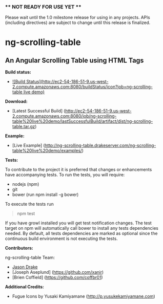 ### ** NOT READY FOR USE YET **
Please wait until the 1.0 milestone release for using in any projects.  APIs (including directives) are subject to change until this release is finalized.


# ng-scrolling-table
## An Angular Scrolling Table using HTML Tags

__Build status:__
* [![Build Status](http://ec2-54-186-51-9.us-west-2.compute.amazonaws.com:8080/buildStatus/icon?job=ng-scrolling-table live demo)](http://ec2-54-186-51-9.us-west-2.compute.amazonaws.com:8080/job/ng-scrolling-table%20live%20demo/)

__Download:__
* [Latest Successful Build] (http://ec2-54-186-51-9.us-west-2.compute.amazonaws.com:8080/job/ng-scrolling-table%20live%20demo/lastSuccessfulBuild/artifact/dist/ng-scrolling-table.tar.gz)

__Example:__
* [Live Example] (http://ng-scrolling-table.drakeserver.com/ng-scrolling-table%20live%20demo/examples/)

__Tests:__

To contribute to the project it is preferred that changes or enhancements have accompanying tests.  To run the tests, you will require:
* nodejs (npm)
* git
* bower (run npm install -g bower)

To execute the tests run
> npm test

If you have growl installed you will get test notification changes.  The test target on npm will automatically call bower to install any tests dependencies needed.  By default, all tests dependencies are marked as optional since the continuous build environment is not executing the tests. 

__Contributors:__

ng-scrolling-table Team:
* [Jason Drake](https://github.com/jadrake75)
* [Joseph Aseplund] (https://github.com/xanir)
* [Brien Coffield] (https://github.com/coffbr01)


__Additional Credits:__
* Fugue Icons by Yusaki Kamiyamane (http://p.yusukekamiyamane.com)
